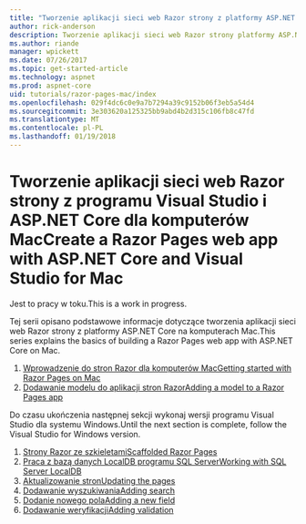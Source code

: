 ```yaml
---
title: "Tworzenie aplikacji sieci web Razor strony z platformy ASP.NET Core dla komputerów Mac"
author: rick-anderson
description: Tworzenie aplikacji sieci web Razor strony platformy ASP.NET Core i EF Core.
ms.author: riande
manager: wpickett
ms.date: 07/26/2017
ms.topic: get-started-article
ms.technology: aspnet
ms.prod: aspnet-core
uid: tutorials/razor-pages-mac/index
ms.openlocfilehash: 029f4dc6c0e9a7b7294a39c9152b06f3eb5a54d4
ms.sourcegitcommit: 3e303620a125325bb9abd4b2d315c106fb8c47fd
ms.translationtype: MT
ms.contentlocale: pl-PL
ms.lasthandoff: 01/19/2018
---
```

# <a name="create-a-razor-pages-web-app-with-aspnet-core-and-visual-studio-for-mac"></a><span data-ttu-id="26d71-103">Tworzenie aplikacji sieci web Razor strony z programu Visual Studio i ASP.NET Core dla komputerów Mac</span><span class="sxs-lookup"><span data-stu-id="26d71-103">Create a Razor Pages web app with ASP.NET Core and Visual Studio for Mac</span></span>

<span data-ttu-id="26d71-104">Jest to pracy w toku.</span><span class="sxs-lookup"><span data-stu-id="26d71-104">This is a work in progress.</span></span>

<span data-ttu-id="26d71-105">Tej serii opisano podstawowe informacje dotyczące tworzenia aplikacji sieci web Razor strony z platformy ASP.NET Core na komputerach Mac.</span><span class="sxs-lookup"><span data-stu-id="26d71-105">This series explains the basics of building a Razor Pages web app with ASP.NET Core on Mac.</span></span>

1. [<span data-ttu-id="26d71-106">Wprowadzenie do stron Razor dla komputerów Mac</span><span class="sxs-lookup"><span data-stu-id="26d71-106">Getting started with Razor Pages on Mac</span></span>](xref:tutorials/razor-pages-mac/razor-pages-start)
1. [<span data-ttu-id="26d71-107">Dodawanie modelu do aplikacji stron Razor</span><span class="sxs-lookup"><span data-stu-id="26d71-107">Adding a model to a Razor Pages app</span></span>](xref:tutorials/razor-pages-mac/model)


<span data-ttu-id="26d71-108">Do czasu ukończenia następnej sekcji wykonaj wersji programu Visual Studio dla systemu Windows.</span><span class="sxs-lookup"><span data-stu-id="26d71-108">Until the next section is complete, follow the Visual Studio for Windows version.</span></span>

1. [<span data-ttu-id="26d71-109">Strony Razor ze szkieletami</span><span class="sxs-lookup"><span data-stu-id="26d71-109">Scaffolded Razor Pages</span></span>](xref:tutorials/razor-pages/page)
1. [<span data-ttu-id="26d71-110">Praca z bazą danych LocalDB programu SQL Server</span><span class="sxs-lookup"><span data-stu-id="26d71-110">Working with SQL Server LocalDB</span></span>](xref:tutorials/razor-pages/sql)
1. [<span data-ttu-id="26d71-111">Aktualizowanie stron</span><span class="sxs-lookup"><span data-stu-id="26d71-111">Updating the pages</span></span>](xref:tutorials/razor-pages/da1)
1. [<span data-ttu-id="26d71-112">Dodawanie wyszukiwania</span><span class="sxs-lookup"><span data-stu-id="26d71-112">Adding search</span></span>](xref:tutorials/razor-pages/search)
1. [<span data-ttu-id="26d71-113">Dodanie nowego pola</span><span class="sxs-lookup"><span data-stu-id="26d71-113">Adding a new field</span></span>](xref:tutorials/razor-pages/new-field)
1. [<span data-ttu-id="26d71-114">Dodawanie weryfikacji</span><span class="sxs-lookup"><span data-stu-id="26d71-114">Adding validation</span></span>](xref:tutorials/razor-pages/validation)
